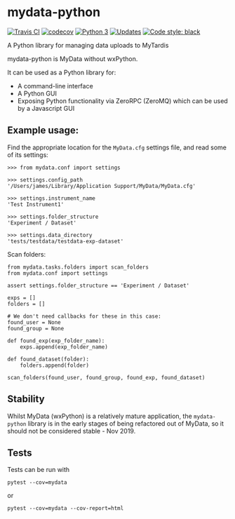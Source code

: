 # mydata-python

[![Travis CI](https://travis-ci.org/jameswettenhall/mydata-python.svg?branch=master)](https://travis-ci.org/jameswettenhall/mydata-python) [![codecov](https://codecov.io/gh/jameswettenhall/mydata-python/branch/master/graph/badge.svg)](https://codecov.io/gh/jameswettenhall/mydata-python) [![Python 3](https://pyup.io/repos/github/jameswettenhall/mydata-python/python-3-shield.svg)](https://pyup.io/repos/github/jameswettenhall/mydata-python/) [![Updates](https://pyup.io/repos/github/jameswettenhall/mydata-python/shield.svg)](https://pyup.io/repos/github/jameswettenhall/mydata-python/) [![Code style: black](https://img.shields.io/badge/code%20style-black-000000.svg)](https://github.com/psf/black)


A Python library for managing data uploads to MyTardis

mydata-python is MyData without wxPython.

It can be used as a Python library for:

 * A command-line interface
 * A Python GUI
 * Exposing Python functionality via ZeroRPC (ZeroMQ) which can be used by a Javascript GUI

## Example usage:

Find the appropriate location for the `MyData.cfg` settings file, and read some of its
settings:

```
>>> from mydata.conf import settings

>>> settings.config_path
'/Users/james/Library/Application Support/MyData/MyData.cfg'

>>> settings.instrument_name
'Test Instrument1'

>>> settings.folder_structure
'Experiment / Dataset'

>>> settings.data_directory
'tests/testdata/testdata-exp-dataset'
```

Scan folders:

```
from mydata.tasks.folders import scan_folders
from mydata.conf import settings

assert settings.folder_structure == 'Experiment / Dataset'

exps = []
folders = []

# We don't need callbacks for these in this case:
found_user = None
found_group = None

def found_exp(exp_folder_name):
    exps.append(exp_folder_name)

def found_dataset(folder):
    folders.append(folder)

scan_folders(found_user, found_group, found_exp, found_dataset)
```

## Stability

Whilst MyData (wxPython) is a relatively mature application, the
`mydata-python` library is in the early stages of being refactored out of
MyData, so it should not be considered stable - Nov 2019.

## Tests

Tests can be run with

```
pytest --cov=mydata
```

or

```
pytest --cov=mydata --cov-report=html
```
